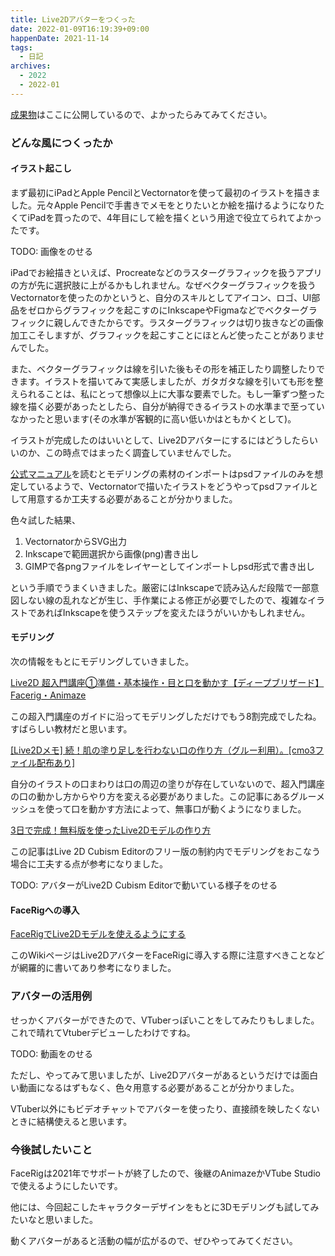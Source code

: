 ```yaml
---
title: Live2Dアバターをつくった
date: 2022-01-09T16:19:39+09:00
happenDate: 2021-11-14
tags:
  - 日記
archives:
  - 2022
  - 2022-01
---
```


[成果物](https://github.com/knokmki612/vtuber/tree/main/%E3%83%87%E3%83%95%E3%82%A9%E3%83%AB%E3%83%A1%E3%83%80%E3%83%BC%E3%83%A9%E3%83%98%E3%82%B9%E3%83%88)はここに公開しているので、よかったらみてみてください。

### どんな風につくったか

#### イラスト起こし

まず最初にiPadとApple PencilとVectornatorを使って最初のイラストを描きました。元々Apple Pencilで手書きでメモをとりたいとか絵を描けるようになりたくてiPadを買ったので、4年目にして絵を描くという用途で役立てられてよかったです。

TODO: 画像をのせる

iPadでお絵描きといえば、Procreateなどのラスターグラフィックを扱うアプリの方が先に選択肢に上がるかもしれません。なぜベクターグラフィックを扱うVectornatorを使ったのかというと、自分のスキルとしてアイコン、ロゴ、UI部品をゼロからグラフィックを起こすのにInkscapeやFigmaなどでベクターグラフィックに親しんできたからです。ラスターグラフィックは切り抜きなどの画像加工こそしますが、グラフィックを起こすことにほとんど使ったことがありませんでした。

また、ベクターグラフィックは線を引いた後もその形を補正したり調整したりできます。イラストを描いてみて実感しましたが、ガタガタな線を引いても形を整えられることは、私にとって想像以上に大事な要素でした。もし一筆ずつ整った線を描く必要があったとしたら、自分が納得できるイラストの水準まで至っていなかったと思います(その水準が客観的に高い低いかはともかくとして)。

イラストが完成したのはいいとして、Live2Dアバターにするにはどうしたらいいのか、この時点ではまったく調査していませんでした。

[公式マニュアル](https://docs.live2d.com/cubism-editor-manual/divide-the-material/)を読むとモデリングの素材のインポートはpsdファイルのみを想定しているようで、Vectornatorで描いたイラストをどうやってpsdファイルとして用意するか工夫する必要があることが分かりました。

色々試した結果、

1. VectornatorからSVG出力
2. Inkscapeで範囲選択から画像(png)書き出し
3. GIMPで各pngファイルをレイヤーとしてインポートしpsd形式で書き出し

という手順でうまくいきました。厳密にはInkscapeで読み込んだ段階で一部意図しない線の乱れなどが生じ、手作業による修正が必要でしたので、複雑なイラストであればInkscapeを使うステップを変えたほうがいいかもしれません。

#### モデリング

次の情報をもとにモデリングしていきました。

[Live2D 超入門講座①準備・基本操作・目と口を動かす【ディープブリザード】Facerig・Animaze](https://www.youtube.com/watch?v=SwaW002RBGQ)

この超入門講座のガイドに沿ってモデリングしただけでもう8割完成でしたね。すばらしい教材だと思います。

[[Live2Dメモ] 続！肌の塗り足しを行わない口の作り方（グルー利用）。[cmo3ファイル配布あり]](https://spinalien.fanbox.cc/posts/2203512)

自分のイラストの口まわりは口の周辺の塗りが存在していないので、超入門講座の口の動かし方からやり方を変える必要がありました。この記事にあるグルーメッシュを使って口を動かす方法によって、無事口が動くようになりました。

[3日で完成！無料版を使ったLive2Dモデルの作り方](https://vtuberkaibougaku.site/2020/05/04/live2d-free-howto/)

この記事はLive 2D Cubism Editorのフリー版の制約内でモデリングをおこなう場合に工夫する点が参考になりました。

TODO: アバターがLive2D Cubism Editorで動いている様子をのせる

#### FaceRigへの導入

[FaceRigでLive2Dモデルを使えるようにする](https://live2d.wiki.fc2.com/wiki/FaceRig%E3%81%A7Live2D%E3%83%A2%E3%83%87%E3%83%AB%E3%82%92%E4%BD%BF%E3%81%88%E3%82%8B%E3%82%88%E3%81%86%E3%81%AB%E3%81%99%E3%82%8B)

このWikiページはLive2DアバターをFaceRigに導入する際に注意すべきことなどが網羅的に書いてあり参考になりました。

### アバターの活用例

せっかくアバターができたので、VTuberっぽいことをしてみたりもしました。これで晴れてVtuberデビューしたわけですね。

TODO: 動画をのせる

ただし、やってみて思いましたが、Live2Dアバターがあるというだけでは面白い動画になるはずもなく、色々用意する必要があることが分かりました。

VTuber以外にもビデオチャットでアバターを使ったり、直接顔を映したくないときに結構使えると思います。

### 今後試したいこと

FaceRigは2021年でサポートが終了したので、後継のAnimazeかVTube Studioで使えるようにしたいです。

他には、今回起こしたキャラクターデザインをもとに3Dモデリングも試してみたいなと思いました。

動くアバターがあると活動の幅が広がるので、ぜひやってみてください。
